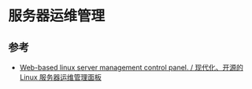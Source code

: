 # 服务器运维管理

## 参考

- [Web-based linux server management control panel. / 现代化、开源的 Linux 服务器运维管理面板](https://github.com/1Panel-dev/1Panel)

